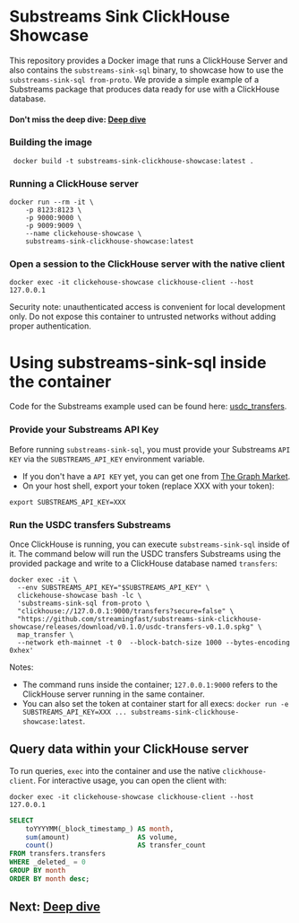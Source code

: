 # Substreams Sink ClickHouse Showcase

This repository provides a Docker image that runs a ClickHouse Server and also contains the `substreams-sink-sql` binary, to showcase how to use the `substreams-sink-sql from-proto`. We provide a simple example of a Substreams package that produces data ready for use with a ClickHouse database.

#### Don't miss the deep dive: [Deep dive](./DEEP_DIVE.md)

### Building the image

``` shell script
 docker build -t substreams-sink-clickhouse-showcase:latest .
 ```

### Running a ClickHouse server

``` shell script
docker run --rm -it \
    -p 8123:8123 \
    -p 9000:9000 \
    -p 9009:9009 \
    --name clickehouse-showcase \
    substreams-sink-clickhouse-showcase:latest
```

### Open a session to the ClickHouse server with the native client
``` shell
docker exec -it clickehouse-showcase clickhouse-client --host 127.0.0.1
```

Security note: unauthenticated access is convenient for local development only. Do not expose this container to untrusted networks without adding proper authentication.

# Using substreams-sink-sql inside the container

Code for the Substreams example used can be found here: [usdc_transfers](substreams/usdc_transfers).

### Provide your Substreams API Key
Before running `substreams-sink-sql`, you must provide your Substreams `API KEY` via the `SUBSTREAMS_API_KEY` environment variable.

- If you don't have a `API KEY` yet, you can get one from [The Graph Market](https://thegraph.market/dashboard).
- On your host shell, export your token (replace XXX with your token):
```shell
export SUBSTREAMS_API_KEY=XXX
```

### Run the USDC transfers Substreams
Once ClickHouse is running, you can execute `substreams-sink-sql` inside of it. The command below will run the USDC transfers Substreams using the provided package and write to a ClickHouse database named `transfers`:

``` shell
docker exec -it \
  --env SUBSTREAMS_API_KEY="$SUBSTREAMS_API_KEY" \
  clickehouse-showcase bash -lc \
  'substreams-sink-sql from-proto \
  "clickhouse://127.0.0.1:9000/transfers?secure=false" \
  "https://github.com/streamingfast/substreams-sink-clickhouse-showcase/releases/download/v0.1.0/usdc-transfers-v0.1.0.spkg" \
  map_transfer \
  --network eth-mainnet -t 0  --block-batch-size 1000 --bytes-encoding 0xhex'
```

Notes:
- The command runs inside the container; `127.0.0.1:9000` refers to the ClickHouse server running in the same container.
- You can also set the token at container start for all execs: `docker run -e SUBSTREAMS_API_KEY=XXX ... substreams-sink-clickhouse-showcase:latest`.

## Query data within your ClickHouse server

To run queries, `exec` into the container and use the native `clickhouse-client`. For interactive usage, you can open the client with:

``` shell
docker exec -it clickehouse-showcase clickhouse-client --host 127.0.0.1
```



``` sql
SELECT 
    toYYYYMM(_block_timestamp_) AS month,
    sum(amount)                 AS volume,
    count()                     AS transfer_count
FROM transfers.transfers
WHERE _deleted_ = 0
GROUP BY month
ORDER BY month desc;
```

## Next: [Deep dive](./DEEP_DIVE.md)
